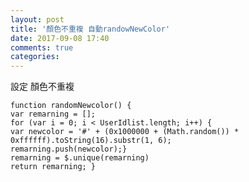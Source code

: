 ```yaml
---
layout: post
title: '顏色不重複 自動randowNewColor'
date: 2017-09-08 17:40
comments: true
categories: 
---
```

設定 顏色不重複

	function randomNewcolor() {
	var remarning = [];
	for (var i = 0; i < UserIdlist.length; i++) {
	var newcolor = '#' + (0x1000000 + (Math.random()) * 0xffffff).toString(16).substr(1, 6);
	remarning.push(newcolor);}
	remarning = $.unique(remarning)
	return remarning; }

           